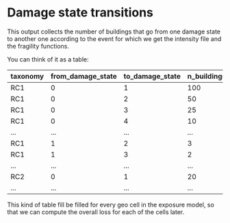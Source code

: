 # Damage state transitions

This output collects the number of buildings that go from one
damage state to another one according to the event for which we
get the intensity file and the fragility functions.

You can think of it as a table:

| taxonomy | from_damage_state | to_damage_state | n_buildings | replacement_costs_usd_bdg |
|----------|-------------------|-----------------|-------------|---------------------------|
| RC1      |                 0 |               1 |         100 |                   12000.0 |
| RC1      |                 0 |               2 |          50 |                   12000.0 |
| RC1      |                 0 |               3 |          25 |                       ... |
| RC1      |                 0 |               4 |          10 |                       ... |
| ...      |               ... |             ... |         ... |                       ... |
| RC1      |                 1 |               2 |           3 |                       ... |
| RC1      |                 1 |               3 |           2 |                       ... |
| ...      |               ... |             ... |         ... |                       ... |
| RC2      |                 0 |               1 |          20 |                     11000 |
| ...      |               ... |             ... |         ... |                       ... |


This kind of table fill be filled for every geo cell in the exposure model, so that we
can compute the overall loss for each of the cells later.
